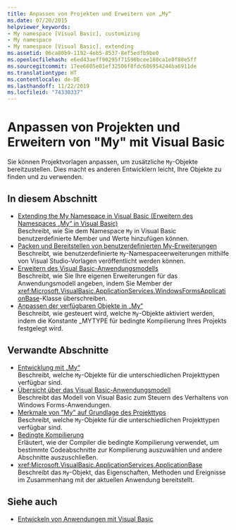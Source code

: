 ```yaml
---
title: Anpassen von Projekten und Erweitern von „My“
ms.date: 07/20/2015
helpviewer_keywords:
- My namespace [Visual Basic], customizing
- My namespace
- My namespace [Visual Basic], extending
ms.assetid: 06ca80b9-1192-4eb5-8537-8ef5edfb9be0
ms.openlocfilehash: e6ed43aeff90295f71590bcee180ca1e0f88e5ff
ms.sourcegitcommit: 17ee6605e01ef32506f8fdc686954244ba6911de
ms.translationtype: HT
ms.contentlocale: de-DE
ms.lasthandoff: 11/22/2019
ms.locfileid: "74330337"
---
```

# <a name="customizing-projects-and-extending-my-with-visual-basic"></a>Anpassen von Projekten und Erweitern von "My" mit Visual Basic

Sie können Projektvorlagen anpassen, um zusätzliche `My`-Objekte bereitzustellen. Dies macht es anderen Entwicklern leicht, Ihre Objekte zu finden und zu verwenden.

## <a name="in-this-section"></a>In diesem Abschnitt

- [Extending the My Namespace in Visual Basic (Erweitern des Namespaces „My“ in Visual Basic)](extending-the-my-namespace.md)  
 Beschreibt, wie Sie dem Namespace `My` in Visual Basic benutzerdefinierte Member und Werte hinzufügen können.
- [Packen und Bereitstellen von benutzerdefinierten My-Erweiterungen](packaging-and-deploying-custom-my-extensions.md)  
 Beschreibt, wie benutzerdefinierte `My`-Namespaceerweiterungen mithilfe von Visual Studio-Vorlagen veröffentlicht werden können.
- [Erweitern des Visual Basic-Anwendungsmodells](extending-the-visual-basic-application-model.md)  
 Beschreibt, wie Sie Ihre eigenen Erweiterungen für das Anwendungsmodell angeben, indem Sie Member der <xref:Microsoft.VisualBasic.ApplicationServices.WindowsFormsApplicationBase>-Klasse überschreiben.
- [Anpassen der verfügbaren Objekte in „My“](customizing-which-objects-are-available-in-my.md)  
 Beschreibt, wie gesteuert wird, welche `My`-Objekte aktiviert werden, indem die Konstante \_MYTYPE für bedingte Kompilierung Ihres Projekts festgelegt wird.

## <a name="related-sections"></a>Verwandte Abschnitte

- [Entwicklung mit „My“](../development-with-my/index.md)  
 Beschreibt, welche `My`-Objekte für die unterschiedlichen Projekttypen verfügbar sind.
- [Übersicht über das Visual Basic-Anwendungsmodell](../development-with-my/overview-of-the-visual-basic-application-model.md)  
 Beschreibt das Modell von Visual Basic zum Steuern des Verhaltens von Windows Forms-Anwendungen.
- [Merkmale von "My" auf Grundlage des Projekttyps](../development-with-my/how-my-depends-on-project-type.md)  
 Beschreibt, welche `My`-Objekte für die unterschiedlichen Projekttypen verfügbar sind.
- [Bedingte Kompilierung](../../programming-guide/program-structure/conditional-compilation.md)  
 Erläutert, wie der Compiler die bedingte Kompilierung verwendet, um bestimmte Codeabschnitte zur Kompilierung auszuwählen und andere Abschnitte auszuschließen.
- <xref:Microsoft.VisualBasic.ApplicationServices.ApplicationBase>  
 Beschreibt das `My`-Objekt, das Eigenschaften, Methoden und Ereignisse im Zusammenhang mit der aktuellen Anwendung bereitstellt.

## <a name="see-also"></a>Siehe auch

- [Entwickeln von Anwendungen mit Visual Basic](../index.md)
